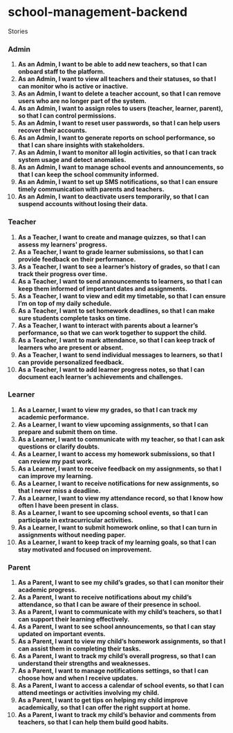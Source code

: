 # school-management-backend

Stories

### Admin
1. **As an Admin, I want to be able to add new teachers, so that I can onboard staff to the platform.**
2. **As an Admin, I want to view all teachers and their statuses, so that I can monitor who is active or inactive.**
3. **As an Admin, I want to delete a teacher account, so that I can remove users who are no longer part of the system.**
4. **As an Admin, I want to assign roles to users (teacher, learner, parent), so that I can control permissions.**
5. **As an Admin, I want to reset user passwords, so that I can help users recover their accounts.**
6. **As an Admin, I want to generate reports on school performance, so that I can share insights with stakeholders.**
7. **As an Admin, I want to monitor all login activities, so that I can track system usage and detect anomalies.**
8. **As an Admin, I want to manage school events and announcements, so that I can keep the school community informed.**
9. **As an Admin, I want to set up SMS notifications, so that I can ensure timely communication with parents and teachers.**
10. **As an Admin, I want to deactivate users temporarily, so that I can suspend accounts without losing their data.**

### Teacher
1. **As a Teacher, I want to create and manage quizzes, so that I can assess my learners' progress.**
2. **As a Teacher, I want to grade learner submissions, so that I can provide feedback on their performance.**
3. **As a Teacher, I want to see a learner’s history of grades, so that I can track their progress over time.**
4. **As a Teacher, I want to send announcements to learners, so that I can keep them informed of important dates and assignments.**
5. **As a Teacher, I want to view and edit my timetable, so that I can ensure I’m on top of my daily schedule.**
6. **As a Teacher, I want to set homework deadlines, so that I can make sure students complete tasks on time.**
7. **As a Teacher, I want to interact with parents about a learner’s performance, so that we can work together to support the child.**
8. **As a Teacher, I want to mark attendance, so that I can keep track of learners who are present or absent.**
9. **As a Teacher, I want to send individual messages to learners, so that I can provide personalized feedback.**
10. **As a Teacher, I want to add learner progress notes, so that I can document each learner’s achievements and challenges.**

### Learner
1. **As a Learner, I want to view my grades, so that I can track my academic performance.**
2. **As a Learner, I want to view upcoming assignments, so that I can prepare and submit them on time.**
3. **As a Learner, I want to communicate with my teacher, so that I can ask questions or clarify doubts.**
4. **As a Learner, I want to access my homework submissions, so that I can review my past work.**
5. **As a Learner, I want to receive feedback on my assignments, so that I can improve my learning.**
6. **As a Learner, I want to receive notifications for new assignments, so that I never miss a deadline.**
7. **As a Learner, I want to view my attendance record, so that I know how often I have been present in class.**
8. **As a Learner, I want to see upcoming school events, so that I can participate in extracurricular activities.**
9. **As a Learner, I want to submit homework online, so that I can turn in assignments without needing paper.**
10. **As a Learner, I want to keep track of my learning goals, so that I can stay motivated and focused on improvement.**

### Parent
1. **As a Parent, I want to see my child’s grades, so that I can monitor their academic progress.**
2. **As a Parent, I want to receive notifications about my child’s attendance, so that I can be aware of their presence in school.**
3. **As a Parent, I want to communicate with my child’s teachers, so that I can support their learning effectively.**
4. **As a Parent, I want to see school announcements, so that I can stay updated on important events.**
5. **As a Parent, I want to view my child’s homework assignments, so that I can assist them in completing their tasks.**
6. **As a Parent, I want to track my child’s overall progress, so that I can understand their strengths and weaknesses.**
7. **As a Parent, I want to manage notifications settings, so that I can choose how and when I receive updates.**
8. **As a Parent, I want to access a calendar of school events, so that I can attend meetings or activities involving my child.**
9. **As a Parent, I want to get tips on helping my child improve academically, so that I can offer the right support at home.**
10. **As a Parent, I want to track my child’s behavior and comments from teachers, so that I can help them build good habits.**

